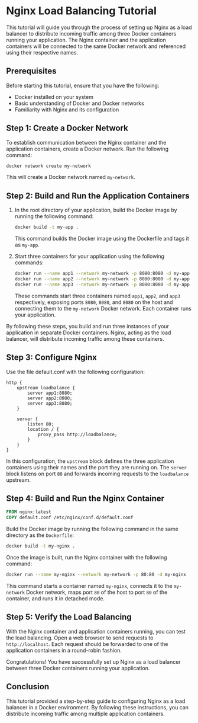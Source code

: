 # Nginx Load Balancing Tutorial

This tutorial will guide you through the process of setting up Nginx as a load balancer to distribute incoming traffic among three Docker containers running your application. The Nginx container and the application containers will be connected to the same Docker network and referenced using their respective names.

## Prerequisites

Before starting this tutorial, ensure that you have the following:

- Docker installed on your system
- Basic understanding of Docker and Docker networks
- Familiarity with Nginx and its configuration

## Step 1: Create a Docker Network

To establish communication between the Nginx container and the application containers, create a Docker network. Run the following command:

```bash
docker network create my-network
```

This will create a Docker network named `my-network`.

## Step 2: Build and Run the Application Containers

1. In the root directory of your application, build the Docker image by running the following command:

    ```bash
    docker build -t my-app .
    ```

    This command builds the Docker image using the Dockerfile and tags it as `my-app`.

2. Start three containers for your application using the following commands:

    ```bash
    docker run --name app1 --network my-network -p 8080:8080 -d my-app
    docker run --name app2 --network my-network -p 8080:8080 -d my-app
    docker run --name app3 --network my-network -p 8080:8080 -d my-app
    ```

    These commands start three containers named `app1`, `app2`, and `app3` respectively, exposing ports `8080`, `8080`, and `8080` on the host and connecting them to the `my-network` Docker network. Each container runs your application.

By following these steps, you build and run three instances of your application in separate Docker containers. Nginx, acting as the load balancer, will distribute incoming traffic among these containers.

## Step 3: Configure Nginx

Use the file default.conf with the following configuration:

```nginx
http {
    upstream loadbalance {
        server app1:8080;
        server app2:8080;
        server app3:8080;
    }

    server {
        listen 80;
        location / {
            proxy_pass http://loadbalance;
        }
    }
}
```

In this configuration, the `upstream` block defines the three application containers using their names and the port they are running on. The `server` block listens on port `80` and forwards incoming requests to the `loadbalance` upstream.

## Step 4: Build and Run the Nginx Container

```Dockerfile
FROM nginx:latest
COPY default.conf /etc/nginx/conf.d/default.conf
```

Build the Docker image by running the following command in the same directory as the `Dockerfile`:

```bash
docker build -t my-nginx .
```

Once the image is built, run the Nginx container with the following command:

```bash
docker run --name my-nginx --network my-network -p 80:80 -d my-nginx
```

This command starts a container named `my-nginx`, connects it to the `my-network` Docker network, maps port `80` of the host to port `80` of the container, and runs it in detached mode.

## Step 5: Verify the Load Balancing

With the Nginx container and application containers running, you can test the load balancing. Open a web browser to send requests to `http://localhost`. Each request should be forwarded to one of the application containers in a round-robin fashion.

Congratulations! You have successfully set up Nginx as a load balancer between three Docker containers running your application.

## Conclusion

This tutorial provided a step-by-step guide to configuring Nginx as a load balancer in a Docker environment. By following these instructions, you can distribute incoming traffic among multiple application containers.